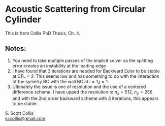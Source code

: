 # Acoustic Scattering from Circular Cylinder

This is from Collis PhD Thesis, Ch. 4.

## Notes:
1. You need to take multiple passes of the implicit solver as the splitting
   error creates an instability at the leading edge
2. I have found that 3 iterations are needed for Backward Euler to be stable 
   at CFL = 2.  This seems low and has something to do with the interaction
   of the symetry BC with the wall BC at $i=1$,$j=1$.
3. Ultimately the issue is one of resolution and the use of a centered
   difference scheme.  I have upped the resolution to $n_x=512$, $n_y=256$ and
   with the 2nd order backward scheme with 3 iterations, this appears to be
   stable.

S. Scott Collis\
sscollis@gmail.com

